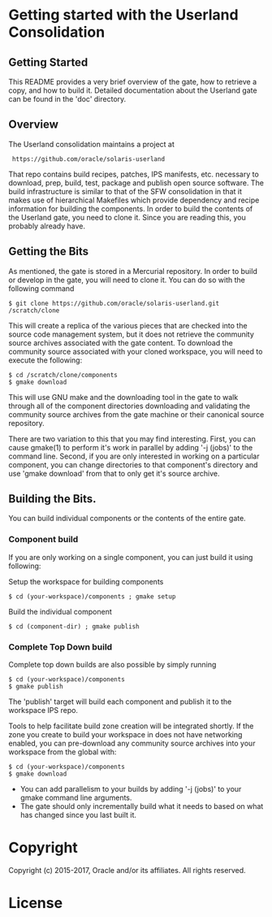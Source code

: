 # Getting started with the Userland Consolidation

## Getting Started
This README provides a very brief overview of the gate, how to retrieve
a copy, and how to build it.  Detailed documentation about the Userland
gate can be found in the 'doc' directory.

## Overview
The Userland consolidation maintains a project at

     https://github.com/oracle/solaris-userland

That repo contains build recipes, patches, IPS manifests, etc. necessary
to download, prep, build, test, package and publish open source software.
The build infrastructure is similar to that of the SFW consolidation in
that it makes use of hierarchical Makefiles which provide dependency and
recipe information for building the components.  In order to build the
contents of the Userland gate, you need to clone it.  Since you are
reading this, you probably already have.

## Getting the Bits
As mentioned, the gate is stored in a Mercurial repository.  In order to
build or develop in the gate, you will need to clone it.  You can do so
with the following command

    $ git clone https://github.com/oracle/solaris-userland.git /scratch/clone

This will create a replica of the various pieces that are checked into the
source code management system, but it does not retrieve the community
source archives associated with the gate content.  To download the
community source associated with your cloned workspace, you will need to
execute the following:

    $ cd /scratch/clone/components
    $ gmake download

This will use GNU make and the downloading tool in the gate to walk through
all of the component directories downloading and validating the community
source archives from the gate machine or their canonical source repository.

There are two variation to this that you may find interesting.  First, you
can cause gmake(1) to perform it's work in parallel by adding '-j (jobs)'
to the command line.  Second, if you are only interested in working on a
particular component, you can change directories to that component's
directory and use 'gmake download' from that to only get it's source
archive.

## Building the Bits.
You can build individual components or the contents of the entire gate.

### Component build
If you are only working on a single component, you can just build it using
following:

Setup the workspace for building components

    $ cd (your-workspace)/components ; gmake setup

Build the individual component

    $ cd (component-dir) ; gmake publish

### Complete Top Down build
Complete top down builds are also possible by simply running

    $ cd (your-workspace)/components
    $ gmake publish

The 'publish' target will build each component and publish it to the
workspace IPS repo.

Tools to help facilitate build zone creation will be integrated
shortly.  If the zone you create to build your workspace in does not have
networking enabled, you can pre-download any community source archives into
your workspace from the global with:

    $ cd (your-workspace)/components
    $ gmake download

- You can add parallelism to your builds by adding '-j (jobs)' to your gmake
  command line arguments.
- The gate should only incrementally build what it needs to based on what has
  changed since you last built it.
  
# Copyright
Copyright (c) 2015-2017, Oracle and/or its affiliates. All rights reserved.

# License
